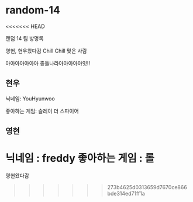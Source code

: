 # random-14
<<<<<<< HEAD

랜덤 14 팀 방명록

영현, 현우왔다감
Chill Chill 맞은 사람

아아아아아아아 충돌나라아아아아아잇!!

## 현우

닉네임: YouHyunwoo

좋아하는 게임: 슬레이 더 스파이어


## 영현

닉네임 : freddy
좋아하는 게임 : 롤
=======
영현왔다감
>>>>>>> 273b4625d0313659d7670ce866bde314ed71ff1a
